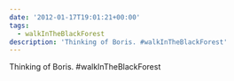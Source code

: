 ```yaml
---
date: '2012-01-17T19:01:21+00:00'
tags:
  - walkInTheBlackForest
description: 'Thinking of Boris. #walkInTheBlackForest'
---
```

Thinking of Boris. #walkInTheBlackForest
